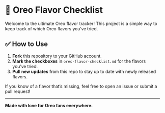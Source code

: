 # 🍪 Oreo Flavor Checklist

Welcome to the ultimate Oreo flavor tracker! This project is a simple way to keep track of which Oreo flavors you've tried.

## ✅ How to Use

1. **Fork** this repository to your GitHub account.
2. **Mark the checkboxes** in `oreo-flavor-checklist.md` for the flavors you've tried.
3. **Pull new updates** from this repo to stay up to date with newly released flavors.

If you know of a flavor that’s missing, feel free to open an issue or submit a pull request!

---

**Made with love for Oreo fans everywhere.**

